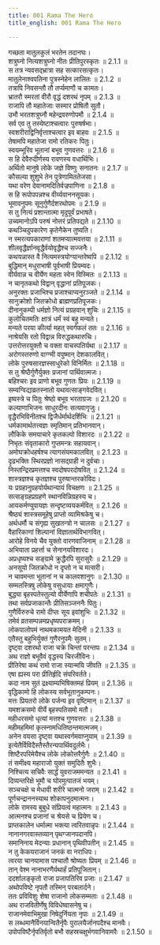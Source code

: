 ```yaml
---
title: 001 Rama The Hero
title_english: 001 Rama The Hero

---
```

<div class="audioEmbed"  caption="श्रीराम-हरिसीताराममूर्ति-घनपाठिभ्यां वचनम्" src="https://archive.org/download/Ramayana-recitation-Sriram-harisItArAmamUrti-Ghanapaati-v2/Kanda_2/Kanda_2_AYK-001-Ramaguna_Varnanam.mp3"></div>

  
गच्छता मातुलकुलं भरतेन तदानघः।  
शत्रुघ्नो नित्यशत्रुघ्नो नीतः प्रीतिपुरस्कृतः ॥ 2.1.1 ॥   
स तत्र न्यवसद्भ्रात्रा सह सत्कारसत्कृतः।  
मातुलेनाश्वपतिना पुत्रस्नेहेन लालितः ॥ 2.1.2 ॥   
तत्रापि निवसन्तौ तौ तर्प्यमाणौ च कामतः।  
भ्रातरौ स्मरतां वीरौ वृद्धं दशरथं नृपम् ॥ 2.1.3 ॥   
राजापि तौ महातेजाः सस्मार प्रोषितौ सुतौ।  
उभौ भरतशत्रुघ्नौ महेन्द्रवरुणोपमौ ॥ 2.1.4 ॥   
सर्व एव तु तस्येष्टाश्चत्वारः पुरुषर्षभाः।  
स्वशरीराद्विनिर्वृत्ताश्चत्वार इव बाहवः ॥ 2.1.5 ॥   
तेषामपि महातेजा रामो रतिकरः पितुः।  
स्वयम्भूरिव भूतानां बभूव गुणवत्तरः ॥ 2.1.6 ॥   
स हि देवैरुदीर्णस्य रावणस्य वधार्थिभिः।  
अर्थितो मानुषे लोके जज्ञे विष्णुः सनातनः ॥ 2.1.7 ॥   
कौसल्या शुशुभे तेन पुत्रेणामिततेजसा।  
यथा वरेण देवानामदितिर्वज्रपाणिना ॥ 2.1.8 ॥   
स हि रूपोपपन्नश्च वीर्य्यवाननसूयकः।  
भूमावनुपमः सूनुर्गुणैर्दशरथोपमः ॥ 2.1.9 ॥   
स तु नित्यं प्रशान्तात्मा मृदुपूर्वं प्रभाषते।  
उच्यमानोऽपि परुषं नोत्तरं प्रतिपद्यते ॥ 2.1.10 ॥   
कथञ्चिदुपकारेण कृतेनैकेन तुष्यति।  
न स्मरत्यपकाराणां शतमप्यात्मवत्तया ॥ 2.1.11 ॥   
शीलवृद्धैर्ज्ञानवृद्धैर्वयोवृद्धैश्च सज्जनैः।  
कथयन्नास्त वै नित्यमस्त्रयोग्यान्तरेष्वपि ॥ 2.1.12 ॥   
बुद्धिमान् मधुराभाषी पूर्वभाषी प्रियम्वदः।  
वीर्यवान्न च वीर्येण महता स्वेन विस्मितः ॥ 2.1.13 ॥   
न चानृतकथो विद्वान् वृद्धानां प्रतिपूजकः।  
अनुरक्तः प्रजाभिश्च प्रजाश्चाप्यनुरञ्जते ॥ 2.1.14 ॥   
सानुक्रोशो जितक्रोधो ब्राह्मणप्रतिपूजकः।  
दीनानुकम्पी धर्मज्ञो नित्यं प्रग्रहवान् शुचिः ॥ 2.1.15 ॥   
कुलोचितमतिः क्षात्रं धर्मं स्वं बहु मन्यते।  
मन्यते परया कीर्त्या महत् स्वर्गफलं ततः ॥ 2.1.16 ॥   
नाश्रेयसि रतो विद्वान्न विरुद्धकथारुचिः।  
उत्तरोत्तरयुक्तौ च वक्ता वाचस्पतिर्यथा ॥ 2.1.17 ॥   
अरोगस्तरुणो वाग्ग्मी वपुष्मान् देशकालवित्।  
लोके पुरुषसारज्ञस्साधुरेको विनिर्मितः ॥ 2.1.18 ॥   
स तु श्रेष्ठैर्गुणैर्युक्तः प्रजानां पार्थिवात्मजः।  
बहिश्चरः इव प्राणो बभूव गुणतः प्रियः ॥ 2.1.19 ॥   
सम्यग्विद्याव्रतस्नातो यथावत्साङ्गवेदवित्।  
इष्वस्त्रे च पितुः श्रेष्ठो बभूव भरताग्रजः ॥ 2.1.20 ॥   
कल्याणाभिजनः साधुरदीनः सत्यवागृजुः।  
वृद्धैरभिविनीतश्च द्विजैर्धर्मार्थदर्शिभिः ॥ 2.1.21 ॥   
धर्मकामार्थतत्त्वज्ञः स्मृतिमान् प्रतिभानवान्।  
लौकिके समयाचारे कृतकल्पो विशारदः ॥ 2.1.22 ॥   
निभृतः संवृताकारो गुप्तमन्त्रः सहायवान्।  
अमोघक्रोधहर्षश्च त्यागसंयमकालवित् ॥ 2.1.23 ॥   
दृढभक्तिः स्थिरप्रज्ञो नासद्ग्राही न दुर्वचाः।  
निस्तन्द्रिरप्रमत्तश्च स्वदोषपरदोषवित् ॥ 2.1.24 ॥   
शास्त्रज्ञश्च कृतज्ञश्च पुरुषान्तरकोविदः।  
यः प्रग्रहानुग्रहयोर्यथान्यायं विचक्षणः ॥ 2.1.25 ॥   
सत्सङ्ग्रहप्रग्रहणे स्थानविन्निग्रहस्य च।  
आयकर्मण्युपायज्ञः सन्दृष्टव्ययकर्मवित् ॥ 2.1.26 ॥   
श्रैष्ठ्यं शास्त्रसमूहेषु प्राप्तो व्यामिश्रकेषु च।  
अर्थधर्मौ च संगृह्य सुखतन्त्रो न चालसः ॥ 2.1.27 ॥   
वैहारिकाणां शिल्पानां विज्ञातार्थविभागवित्।  
आरोहे विनये चैव युक्तो वारणवाजिनाम् ॥ 2.1.28 ॥   
अभियाता प्रहर्त्ता च सेनानयविशारदः।  
अप्रधृष्यश्च सङ्ग्रामे क्रुद्धैरपि सुरासुरैः ॥ 2.1.29 ॥   
अनसूयो जितक्रोधो न दृप्तो न च मत्सरी।  
न चावमन्ता भूतानां न च कालवशानुगः ॥ 2.1.30 ॥   
सम्मतस्त्रिषु लोकेषु वसुधायाः क्षमागुणैः।  
बुद्ध्या बृहस्पतेस्तुल्यो वीर्येणापि शचीपतेः ॥ 2.1.31 ॥   
तथा सर्वप्रजाकान्तैः प्रीतिसञ्जननैः पितुः।  
गुणैर्विरुरुचे रामो दीप्तः सूय इवांशुभिः ॥ 2.1.32 ॥   
तमेवं व्रतसम्पन्नमप्रधृष्यपराक्रमम्।  
लोकपालोपमं नाथमकामयत मेदिनी ॥ 2.1.33 ॥   
एतैस्तु बहुभिर्युक्तं गुणैरनुपमैः सुतम्।  
दृष्ट्वा दशरथो राजा चक्रे चिन्तां परन्तपः ॥ 2.1.34 ॥   
अथ राज्ञो बभूवैवं वृद्धस्य चिरजीविनः।  
प्रीतिरेषा कथं रामो राजा स्यान्मयि जीवति ॥ 2.1.35 ॥   
एषा ह्यस्य परा प्रीतिर्हृदि संपरिवर्तते।  
कदा नाम सुतं द्रक्ष्याम्यभिषिक्तमहं प्रियम् ॥ 2.1.36 ॥   
वृद्धिकामो हि लोकस्य सर्वभूतानुकम्पनः।  
मत्तः प्रियतरो लोके पर्जन्य इव वृष्टिमान् ॥ 2.1.37 ॥   
यमशक्रसमो वीर्ये बृहस्पतिसमो मतौ।  
महीधरसमो धृत्यां मत्तश्च गुणवत्तरः ॥ 2.1.38 ॥   
महीमहमिमां कृत्स्नामधितिष्ठन्तमात्मजम्।  
अनेन वयसा दृष्ट्वा यथास्वर्गमवाप्नुयाम् ॥ 2.1.39 ॥   
इत्येतैर्विविदैस्तैस्तैरन्यपार्थिवदुर्लभैः।  
शिष्टैरपरिमेयैश्च लोके लोकोत्तरैर्गुणैः ॥ 2.1.40 ॥   
तं समीक्ष्य महाराजो युक्तं समुदितैः शुभैः।  
निश्चित्य सचिवैः सार्द्धं युवराजममन्यत ॥ 2.1.41 ॥   
दिव्यन्तरिक्षे भूमौ च घोरमुत्पातजं भयम्।  
सञ्चचक्षे च मेधावी शरीरे चात्मनो जराम् ॥ 2.1.42 ॥   
पूर्णचन्द्राननस्याथ शोकापनुदमात्मनः।  
लोके रामस्य बुबुधे संप्रियत्वं महात्मनः ॥ 2.1.43 ॥   
आत्मनश्च प्रजानां च श्रेयसे च प्रियेण च।  
प्राप्तकालेन धर्मात्मा भक्त्या त्वरितवान्नृपः ॥ 2.1.44 ॥   
नानानगरवास्तव्यान् पृथग्जानपदानपि।  
समानिनाय मेदन्याः प्रधानान् पृथिवीपतीन् ॥ 2.1.45 ॥   
न तु केकयराजानं जनकं वा नराधिपः।  
त्वरया चानयामास पश्चातौ श्रोष्यतः प्रियम् ॥ 2.1.46 ॥   
तान् वेश्म नानाभरणैर्यथार्हं प्रतिपूजितान्।  
ददर्शालङ्कृतो राजा प्रजापतिरिव प्रजाः ॥ 2.1.47 ॥   
अथोपविष्टे नृपतौ तस्मिन् परबलार्दने।  
ततः प्रविविशुः शेषा राजानो लोकसम्मताः ॥ 2.1.48 ॥   
अथ राजवितीर्णेषु विविधेष्वासनेषु च।  
राजानमेवाभिमुखा निषेदुर्नियता नृपाः ॥ 2.1.49 ॥   
स लब्धमानैर्विनयान्वितैर्नृपैः पुरालयैर्जानपदैश्च मानवैः।  
उपोपविष्टैर्नृपतिर्वृतो बभौ सहस्रचक्षुर्भगवानिवामरैः ॥ 2.1.50 ॥   